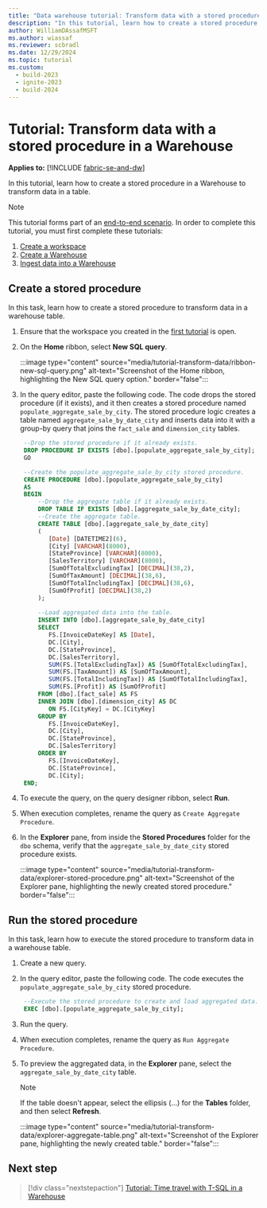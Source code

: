 ```yaml
---
title: "Data warehouse tutorial: Transform data with a stored procedure in a Warehouse"
description: "In this tutorial, learn how to create a stored procedure in a Warehouse to transform data in a table."
author: WilliamDAssafMSFT
ms.author: wiassaf
ms.reviewer: scbradl
ms.date: 12/29/2024
ms.topic: tutorial
ms.custom:
  - build-2023
  - ignite-2023
  - build-2024
---
```


# Tutorial: Transform data with a stored procedure in a Warehouse

**Applies to:** [!INCLUDE [fabric-se-and-dw](includes/applies-to-version/fabric-se-and-dw.md)]

In this tutorial, learn how to create a stored procedure in a Warehouse to transform data in a table.

> [!NOTE]
> This tutorial forms part of an [end-to-end scenario](tutorial-introduction.md#data-warehouse-end-to-end-scenario). In order to complete this tutorial, you must first complete these tutorials:
>
> 1. [Create a workspace](tutorial-create-workspace.md)
> 1. [Create a Warehouse](tutorial-create-warehouse.md)
> 1. [Ingest data into a Warehouse](tutorial-ingest-data.md)

## Create a stored procedure

In this task, learn how to create a stored procedure to transform data in a warehouse table.

1. Ensure that the workspace you created in the [first tutorial](tutorial-create-workspace.md) is open.

1. On the **Home** ribbon, select **New SQL query**.

   :::image type="content" source="media/tutorial-transform-data/ribbon-new-sql-query.png" alt-text="Screenshot of the Home ribbon, highlighting the New SQL query option." border="false":::

1. In the query editor, paste the following code. The code drops the stored procedure (if it exists), and it then creates a stored procedure named `populate_aggregate_sale_by_city`. The stored procedure logic creates a table named `aggregate_sale_by_date_city` and inserts data into it with a group-by query that joins the `fact_sale` and `dimension_city` tables.

   ```sql
    --Drop the stored procedure if it already exists.
    DROP PROCEDURE IF EXISTS [dbo].[populate_aggregate_sale_by_city];
    GO
   
    --Create the populate_aggregate_sale_by_city stored procedure.
    CREATE PROCEDURE [dbo].[populate_aggregate_sale_by_city]
    AS
    BEGIN
        --Drop the aggregate table if it already exists.
        DROP TABLE IF EXISTS [dbo].[aggregate_sale_by_date_city];
        --Create the aggregate table.
        CREATE TABLE [dbo].[aggregate_sale_by_date_city]
        (
           [Date] [DATETIME2](6),
           [City] [VARCHAR](8000),
           [StateProvince] [VARCHAR](8000),
           [SalesTerritory] [VARCHAR](8000),
           [SumOfTotalExcludingTax] [DECIMAL](38,2),
           [SumOfTaxAmount] [DECIMAL](38,6),
           [SumOfTotalIncludingTax] [DECIMAL](38,6),
           [SumOfProfit] [DECIMAL](38,2)
        );
        
        --Load aggregated data into the table.
        INSERT INTO [dbo].[aggregate_sale_by_date_city]
        SELECT
           FS.[InvoiceDateKey] AS [Date], 
           DC.[City], 
           DC.[StateProvince], 
           DC.[SalesTerritory], 
           SUM(FS.[TotalExcludingTax]) AS [SumOfTotalExcludingTax], 
           SUM(FS.[TaxAmount]) AS [SumOfTaxAmount], 
           SUM(FS.[TotalIncludingTax]) AS [SumOfTotalIncludingTax], 
           SUM(FS.[Profit]) AS [SumOfProfit]
        FROM [dbo].[fact_sale] AS FS
        INNER JOIN [dbo].[dimension_city] AS DC
           ON FS.[CityKey] = DC.[CityKey]
        GROUP BY
           FS.[InvoiceDateKey],
           DC.[City], 
           DC.[StateProvince], 
           DC.[SalesTerritory]
        ORDER BY 
           FS.[InvoiceDateKey], 
           DC.[StateProvince], 
           DC.[City];
    END;
   ```

1. To execute the query, on the query designer ribbon, select **Run**.

1. When execution completes, rename the query as `Create Aggregate Procedure`.

1. In the **Explorer** pane, from inside the **Stored Procedures** folder for the `dbo` schema, verify that the `aggregate_sale_by_date_city` stored procedure exists.

   :::image type="content" source="media/tutorial-transform-data/explorer-stored-procedure.png" alt-text="Screenshot of the Explorer pane, highlighting the newly created stored procedure." border="false":::

## Run the stored procedure

In this task, learn how to execute the stored procedure to transform data in a warehouse table.

1. Create a new query.

1. In the query editor, paste the following code. The code executes the `populate_aggregate_sale_by_city` stored procedure.

   ```sql
    --Execute the stored procedure to create and load aggregated data.
    EXEC [dbo].[populate_aggregate_sale_by_city];
   ```

1. Run the query.

1. When execution completes, rename the query as `Run Aggregate Procedure`.

1. To preview the aggregated data, in the **Explorer** pane, select the `aggregate_sale_by_date_city` table.

    > [!NOTE]
    > If the table doesn't appear, select the ellipsis (…) for the **Tables** folder, and then select **Refresh**.

   :::image type="content" source="media/tutorial-transform-data/explorer-aggregate-table.png" alt-text="Screenshot of the Explorer pane, highlighting the newly created table." border="false":::

## Next step

> [!div class="nextstepaction"]
> [Tutorial: Time travel with T-SQL in a Warehouse](tutorial-time-travel.md)

